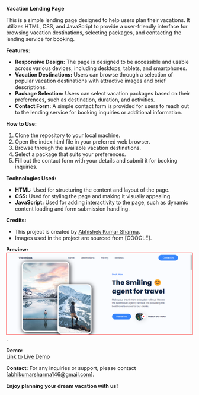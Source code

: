 **Vacation Lending Page**

This is a simple lending page designed to help users plan their vacations. It utilizes HTML, CSS, and JavaScript to provide a user-friendly interface for browsing vacation destinations, selecting packages, and contacting the lending service for booking.

**Features:**
- **Responsive Design:** The page is designed to be accessible and usable across various devices, including desktops, tablets, and smartphones.
- **Vacation Destinations:** Users can browse through a selection of popular vacation destinations with attractive images and brief descriptions.
- **Package Selection:** Users can select vacation packages based on their preferences, such as destination, duration, and activities.
- **Contact Form:** A simple contact form is provided for users to reach out to the lending service for booking inquiries or additional information.

**How to Use:**
1. Clone the repository to your local machine.
2. Open the index.html file in your preferred web browser.
3. Browse through the available vacation destinations.
4. Select a package that suits your preferences.
5. Fill out the contact form with your details and submit it for booking inquiries.

**Technologies Used:**
- **HTML:** Used for structuring the content and layout of the page.
- **CSS:** Used for styling the page and making it visually appealing.
- **JavaScript:** Used for adding interactivity to the page, such as dynamic content loading and form submission handling.

**Credits:**
- This project is created by [Abhishek Kumar Sharma](https://www.linkedin.com/in/abhishek-kumar-sharma-3b2bb0213).
- Images used in the project are sourced from [GOOGLE].

**Preview:**
![Screenshot 1](https://github.com/Abhishekkumarsharma1001/Lending-Page/blob/main/Screenshot%202024-03-27%20195818.png).

**Demo:**</br>
[Link to Live Demo](https://bit.ly/planatripwithabhi)

**Contact:**
For any inquiries or support, please contact [abhikumarsharma146@gmail.com].

**Enjoy planning your dream vacation with us!**
